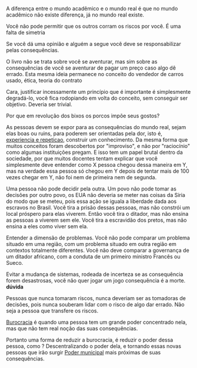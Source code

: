 A diferença entre o mundo acadêmico e o mundo real é que no mundo acadêmico não existe diferença, já no mundo real existe.

Você não pode permitir que os outros corram os riscos por você. É uma falta de simetria

Se você dá uma opinião e alguém a segue você deve se responsabilizar pelas consequências.

O livro não se trata sobre você se aventurar, mas sim sobre as consequências de você se aventurar de pagar um preço caso algo dê errado. Esta mesma ideia permanece no conceito do vendedor de carros usado, ética, teoria do contrato

Cara, justificar incessamente um princípio que é importante é simplesmente degradá-lo, você fica rodopiando em volta do conceito, sem conseguir ser objetivo. Deveria ser trivial.

Por que em revolução dos bixos os porcos impõe seus gostos?

As pessoas devem se expor para as consequências do mundo real, sejam elas boas ou ruins, para poderem ser orientadas pela dor, isto é, [experiencia e repeticao](experiencia%20e%20repeticao.md), construir um conhecimento. Da mesma forma que muitos conceitos foram descobertos por "improviso", e não por "raciocínio" como algumas instituições pregam. E isso tem um papel brutal dentro da sociedade, por que muitos docentes tentam explicar que você simplesmente deve entender como X pessoa chegou dessa maneira em Y, mas na verdade essa pessoa só chegou em Y depois de tentar mais de 100 vezes chegar em Y, não foi nem de primeira nem de segunda.

Uma pessoa não pode decidir pela outra. Um povo não pode tomar as decisões por outro povo, os EUA não deveria se meter nas coisas da Síria do modo que se meteu, pois essa ação se iguala a liberdade dada aos escravos no Brasil. Você tira a prisão dessas pessoas, mas não constrói um local próspero para elas viverem. Então você tira o ditador, mas não ensina as pessoas a viverem sem ele. Você tira a escravidão dos pretos, mas não ensina a eles como viver sem ela.

Entender a dimensão de problemas. Você não pode comparar um problema situado em uma região, com um problema situado em outra região em contextos totalmente diferentes. Você não deve comparar a governança de um ditador africano, com a conduta de um primeiro ministro Francês ou Sueco.

Evitar a mudança de sistemas, rodeada de incerteza se as consequência forem desastrosas, você não quer jogar um jogo consequência é a morte. **dúvida**

Pessoas que nunca tomaram riscos, nunca deveriam ser as tomadoras de decisões, pois nunca souberam lidar com o risco de algo dar errado. Não seja a pessoa que transfere os riscos.

[Burocracia](../Burocracia.md) é quando uma pessoa tem um grande poder concentrado nela, mas que não tem real noção das suas consequências.

Portanto uma forma de reduzir a burocracia, é reduzir o poder dessa pessoa, como ? Descentralizando o poder dela, e tornando essas novas pessoas que irão surgir [Poder municipal](../Poder%20municipal.md) mais próximas de suas consequências.
